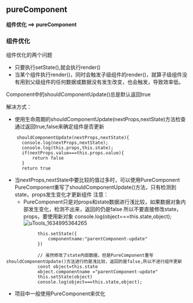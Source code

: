 ## pureComponent

**组件优化 ==> pureComponent**

### 组件优化
  组件优化的两个问题
  - 只要执行setState(),就会执行render()
  - 当某个组件执行render()，同时会触发子级组件的render()，就算子级组件没有用到父级组件的任何数据或数据没有发生改变，也会触发，导致效率低。

  Component中的shouldComponentUpdate()总是默认返回true

  解决方式：
  - 使用生命周期的shouldComponentUpdate(nextProps,nextState)方法检查通过返回true,false来确定组件是否更新
  ```
      shouldComponentUpdate(nextProps,nextState){
        console.log(nextProps,nextState);
        console.log(this.props,this.state);
        if(nextProps.value===this.props.value){
            return false
        }
        return true
  ```

  - 当nextProps,nextState中要比较的值过多时，可以使用PureComponent
    PureComponent重写了shouldComponentUpdate()方法，只有检测到state，props发生变化才更新组件
    注意：
      - PureComponent只是对props和state数据进行浅比较，如果数据对象内部发生变化，检测不出来，返回的仍是false
        所以不要直接修改state，props，要使用新对象
        console.log(object===this.state,object);
        ![uTools_1634995364265](https://i.loli.net/2021/10/23/yZL9wdO4IMbP7GS.png)
```
            this.setState({
                componentname:"parentComponent-update"
            })

            // 虽然修改了state内部数据，但是PureComponent重写shouldComponentUpdate()方法进行的是浅比较，返回的是false,所以不进行组件更新
            const object=this.state
            object.componentname ="parentComponent-update"
            this.setState(object)
            console.log(object===this.state,object);
```

  - 项目中一般使用PureComponent来优化

